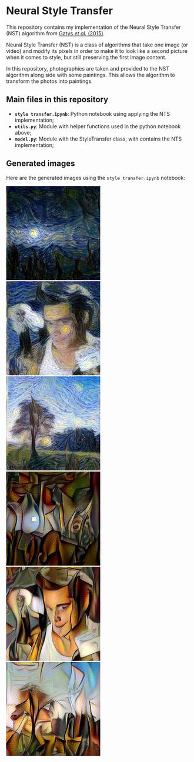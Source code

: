 # Neural Style Transfer

This repository contains my implementation of the Neural Style Transfer (NST) algorithm from
[Gatys *et al.* (2015)](https://arxiv.org/abs/1508.06576).

Neural Style Transfer (NST) is a class of algorithms that take one image (or video) and modify its pixels in order to make it to look like a second picture when it comes to style, but still preserving the first image content.

In this repository, photographies are taken and provided to the NST algorithm along side with some paintings. This allows the algorithm to transform the photos into paintings.

## Main files in this repository

* **`style transfer.ipynb`**: Python notebook using applying the NTS implementation;
* **`utils.py`**: Module with helper functions used in the python notebook above;
* **`model.py`**: Module with the StyleTransfer class, with contains the NTS implementation;

## Generated images

Here are the generated images using the `style transfer.ipynb` notebook:

<img src="generated images/from_1_to_1.jpg">
<img src="generated images/from_1_to_2.jpg">
<img src="generated images/from_1_to_3.jpg">
<img src="generated images/from_2_to_1.jpg">
<img src="generated images/from_2_to_2.jpg">
<img src="generated images/from_2_to_3.jpg">
